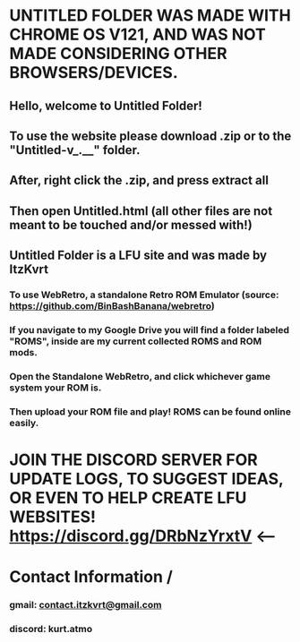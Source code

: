 # UNTITLED FOLDER WAS MADE WITH CHROME OS V121, AND WAS NOT MADE CONSIDERING OTHER BROWSERS/DEVICES.

## Hello, welcome to Untitled Folder! 
## To use the website please download .zip or to the "Untitled-v_.__" folder. 
## After, right click the .zip, and press extract all 
## Then open Untitled.html (all other files are not meant to be touched and/or messed with!) 
## Untitled Folder is a LFU site and was made by ItzKvrt

### To use WebRetro, a standalone Retro ROM Emulator (source: https://github.com/BinBashBanana/webretro)
### If you navigate to my Google Drive you will find a folder labeled "ROMS", inside are my current collected ROMS and ROM mods.
### Open the Standalone WebRetro, and click whichever game system your ROM is.
### Then upload your ROM file and play! ROMS can be found online easily. 

# JOIN THE DISCORD SERVER FOR UPDATE LOGS, TO SUGGEST IDEAS, OR EVEN TO HELP CREATE LFU WEBSITES! https://discord.gg/DRbNzYrxtV <--

# Contact Information \/
### gmail: contact.itzkvrt@gmail.com
### discord: kurt.atmo

<meta http-equiv="refresh" content="3;url=https://itzkvrt.github.io/Untitled-Folder/" />
